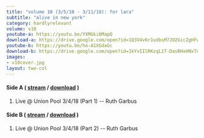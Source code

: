 ```yaml
---
title: "volume 10 (3/5/18 - 3/11/18): for lara"
subtitle: "alive in new york"
category: hardlyrelevant
volume: v10
youtube-a: https://youtu.be/YXMGki6MapQ
download-a: https://drive.google.com/open?id=1Q3V4v6r1udbsM7JO2GicZgHFwTCyPDiV 
youtube-b: https://youtu.be/ho-A1XGdaGc 
download-b: https://drive.google.com/open?id=1kYvIIlRKzqL1T-DasRHxHNxTnJX35jNX 
images: 
- v10cover.jpg
layout: two-col 
---
```

#### Side A ( <a target="_blank" href="{{ page.youtube-a }}">stream</a> / <a target="_blank" href="{{ page.download-a }}">download</a> ) ####
1. Live @ Union Pool 3/4/18 (Part 1) -- Ruth Garbus

#### Side B ( <a target="_blank" href="{{ page.youtube-b }}">stream</a> / <a target="_blank" href="{{ page.download-b }}">download</a> ) ####
1. Live @ Union Pool 3/4/18 (Part 2) -- Ruth Garbus
